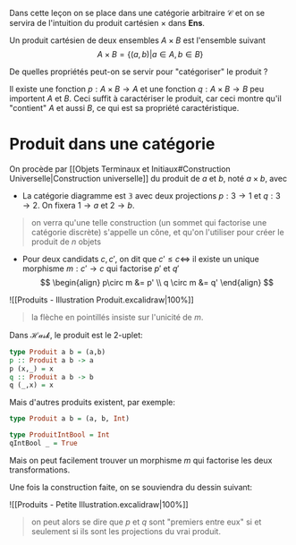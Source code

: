 Dans cette leçon on se place dans une catégorie arbitraire $\mathcal{C}$ et on se servira de l'intuition du produit cartésien $\times$ dans $\mathbf{Ens}$.

Un produit cartésien de deux ensembles $A \times B$ est l'ensemble suivant
$$
A \times B = \{ (a,b) \big | a\in A, b\in B \}
$$

De quelles propriétés peut-on se servir pour "catégoriser" le produit ?

Il existe une fonction $p:A\times B \to A$ et une fonction $q:A \times B \to B$ peu importent $A$ et $B$. Ceci suffit à caractériser le produit, car ceci montre qu'il "contient" $A$ et aussi $B$, ce qui est sa propriété caractéristique.

# Produit dans une catégorie

On procède par [[Objets Terminaux et Initiaux#Construction Universelle|Construction universelle]] du produit de $a$ et $b$, noté $a \times b$, avec
- La catégorie diagramme est $\mathbb{3}$ avec deux projections $p:\mathcal{3} \to 1$ et $q:\mathcal{3} \to 2$. On fixera $1 \to a$ et $2 \to b$. 

> on verra qu'une telle construction (un sommet qui factorise une catégorie discrète) s'appelle un cône, et qu'on l'utiliser pour créer le produit de $n$ objets

- Pour deux candidats $c,c'$, on dit que $c'\leq c \iff$ il existe un unique morphisme $m:c'\to c$ qui factorise $p'$ et $q'$
	$$
\begin{align}
p\circ m &= p' \\
q \circ m &= q'
\end{align}
$$

![[Produits - Illustration Produit.excalidraw|100%]]
> la flèche en pointillés insiste sur l'unicité de $m$.

Dans $\mathcal{Hask}$, le produit est le $2$-uplet:
```haskell
type Produit a b = (a,b)
p :: Produit a b -> a
p (x,_) = x
q :: Produit a b -> b
q (_,x) = x
```
Mais d'autres produits existent, par exemple:
```haskell
type Produit a b = (a, b, Int)

type ProduitIntBool = Int
qIntBool _ = True
```
Mais on peut facilement trouver un morphisme $m$ qui factorise les deux transformations.

Une fois la construction faite, on se souviendra du dessin suivant:

![[Produits - Petite Illustration.excalidraw|100%]]

> on peut alors se dire que $p$ et $q$ sont "premiers entre eux" si et seulement si ils sont les projections du vrai produit.